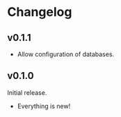 # Changelog

## v0.1.1

- Allow configuration of databases.

## v0.1.0

Initial release.

- Everything is new!
